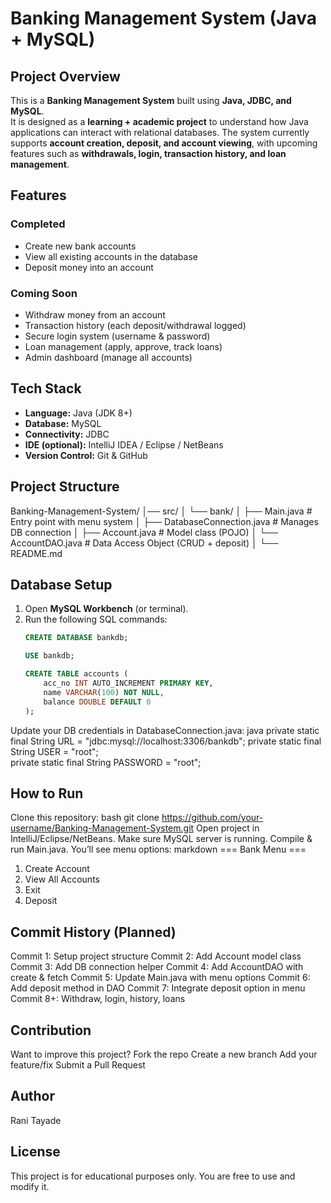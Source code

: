 #  Banking Management System (Java + MySQL)

##  Project Overview
This is a **Banking Management System** built using **Java, JDBC, and MySQL**.  
It is designed as a **learning + academic project** to understand how Java applications can interact with relational databases.
The system currently supports **account creation, deposit, and account viewing**, with upcoming features such as **withdrawals, login, transaction history, and loan management**.


##  Features
### Completed
- Create new bank accounts  
- View all existing accounts in the database  
- Deposit money into an account  


### Coming Soon
- Withdraw money from an account  
- Transaction history (each deposit/withdrawal logged)  
- Secure login system (username & password)  
- Loan management (apply, approve, track loans)  
- Admin dashboard (manage all accounts)  


##  Tech Stack
- **Language:** Java (JDK 8+)  
- **Database:** MySQL  
- **Connectivity:** JDBC  
- **IDE (optional):** IntelliJ IDEA / Eclipse / NetBeans  
- **Version Control:** Git & GitHub  


##  Project Structure
Banking-Management-System/
│── src/
│ └── bank/
│ ├── Main.java # Entry point with menu system
│ ├── DatabaseConnection.java # Manages DB connection
│ ├── Account.java # Model class (POJO)
│ └── AccountDAO.java # Data Access Object (CRUD + deposit)
│
└── README.md


##  Database Setup
1. Open **MySQL Workbench** (or terminal).  
2. Run the following SQL commands:
   ```sql
   CREATE DATABASE bankdb;

   USE bankdb;

   CREATE TABLE accounts (
       acc_no INT AUTO_INCREMENT PRIMARY KEY,
       name VARCHAR(100) NOT NULL,
       balance DOUBLE DEFAULT 0
   );
Update your DB credentials in DatabaseConnection.java:
java
private static final String URL = "jdbc:mysql://localhost:3306/bankdb";
private static final String USER = "root";     
private static final String PASSWORD = "root"; 


## How to Run
Clone this repository:
bash
git clone https://github.com/your-username/Banking-Management-System.git
Open project in IntelliJ/Eclipse/NetBeans.
Make sure MySQL server is running.
Compile & run Main.java.
You’ll see menu options:
markdown
=== Bank Menu ===
1. Create Account
2. View All Accounts
3. Exit
4. Deposit


## Commit History (Planned)
Commit 1: Setup project structure
Commit 2: Add Account model class
Commit 3: Add DB connection helper
Commit 4: Add AccountDAO with create & fetch
Commit 5: Update Main.java with menu options
Commit 6: Add deposit method in DAO
Commit 7: Integrate deposit option in menu
Commit 8+: Withdraw, login, history, loans


## Contribution
Want to improve this project?
Fork the repo
Create a new branch
Add your feature/fix
Submit a Pull Request 


## Author
Rani Tayade


## License
This project is for educational purposes only.
You are free to use and modify it.
